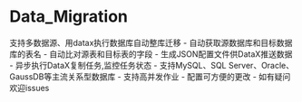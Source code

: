 # Data_Migration
支持多数据源、用datax执行数据库自动整库迁移
      - 自动获取源数据库和目标数据库的表名
      - 自动比对源表和目标表的字段
      - 生成JSON配置文件供DataX推送数据
      - 异步执行DataX复制任务,监控任务状态
      - 支持MySQL、SQL Server、Oracle、GaussDB等主流关系型数据库
      - 支持高并发作业
      - 配置可方便的更改
      - 如有疑问欢迎issues
      

